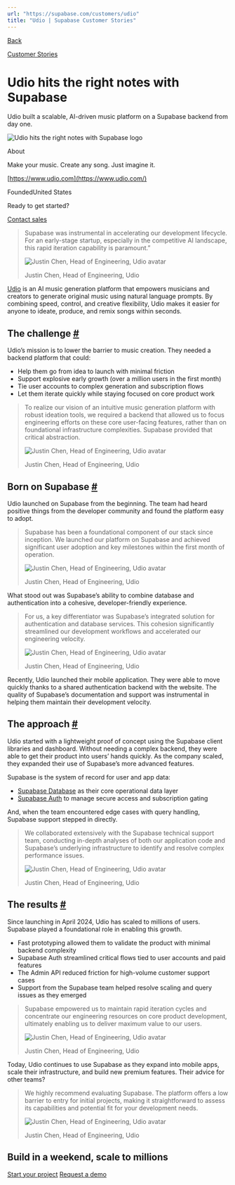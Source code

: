 ```yaml
---
url: "https://supabase.com/customers/udio"
title: "Udio | Supabase Customer Stories"
---
```


[Back](https://supabase.com/customers)

[Customer Stories](https://supabase.com/customers)

# Udio hits the right notes with Supabase

Udio built a scalable, AI-driven music platform on a Supabase backend from day one.

![Udio hits the right notes with Supabase logo](https://supabase.com/_next/image?url=%2Fimages%2Fcustomers%2Flogos%2Fudio.png&w=3840&q=75&dpl=dpl_7FY8EmFQ6G3YqautJ4Fvh1viLnvu)

About

Make your music. Create any song. Just imagine it.

[https://www.udio.com](https://www.udio.com/)

FoundedUnited States

Ready to get started?

[Contact sales](https://supabase.com/contact/enterprise)

> Supabase was instrumental in accelerating our development lifecycle. For an early-stage startup,
> especially in the competitive AI landscape, this rapid iteration capability is paramount.”
>
> ![Justin Chen, Head of Engineering, Udio avatar](https://supabase.com/_next/image?url=%2Fimages%2Fblog%2Favatars%2Fjustin-chen-udio.png&w=64&q=75&dpl=dpl_7FY8EmFQ6G3YqautJ4Fvh1viLnvu)
>
> Justin Chen, Head of Engineering, Udio

[Udio](https://www.udio.com/) is an AI music generation platform that empowers musicians and creators to generate original music using natural language prompts. By combining speed, control, and creative flexibility, Udio makes it easier for anyone to ideate, produce, and remix songs within seconds.

## The challenge [\#](https://supabase.com/customers/udio\#the-challenge)

Udio’s mission is to lower the barrier to music creation. They needed a backend platform that could:

- Help them go from idea to launch with minimal friction
- Support explosive early growth (over a million users in the first month)
- Tie user accounts to complex generation and subscription flows
- Let them iterate quickly while staying focused on core product work

> To realize our vision of an intuitive music generation platform with robust ideation tools, we
> required a backend that allowed us to focus engineering efforts on these core user-facing
> features, rather than on foundational infrastructure complexities. Supabase provided that critical
> abstraction.
>
> ![Justin Chen, Head of Engineering, Udio avatar](https://supabase.com/_next/image?url=%2Fimages%2Fblog%2Favatars%2Fjustin-chen-udio.png&w=64&q=75&dpl=dpl_7FY8EmFQ6G3YqautJ4Fvh1viLnvu)
>
> Justin Chen, Head of Engineering, Udio

## Born on Supabase [\#](https://supabase.com/customers/udio\#born-on-supabase)

Udio launched on Supabase from the beginning. The team had heard positive things from the developer community and found the platform easy to adopt.

> Supabase has been a foundational component of our stack since inception. We launched our platform
> on Supabase and achieved significant user adoption and key milestones within the first month of
> operation.
>
> ![Justin Chen, Head of Engineering, Udio avatar](https://supabase.com/_next/image?url=%2Fimages%2Fblog%2Favatars%2Fjustin-chen-udio.png&w=64&q=75&dpl=dpl_7FY8EmFQ6G3YqautJ4Fvh1viLnvu)
>
> Justin Chen, Head of Engineering, Udio

What stood out was Supabase’s ability to combine database and authentication into a cohesive, developer-friendly experience.

> For us, a key differentiator was Supabase’s integrated solution for authentication and database
> services. This cohesion significantly streamlined our development workflows and accelerated our
> engineering velocity.
>
> ![Justin Chen, Head of Engineering, Udio avatar](https://supabase.com/_next/image?url=%2Fimages%2Fblog%2Favatars%2Fjustin-chen-udio.png&w=64&q=75&dpl=dpl_7FY8EmFQ6G3YqautJ4Fvh1viLnvu)
>
> Justin Chen, Head of Engineering, Udio

Recently, Udio launched their mobile application. They were able to move quickly thanks to a shared authentication backend with the website. The quality of Supabase’s documentation and support was instrumental in helping them maintain their development velocity.

## The approach [\#](https://supabase.com/customers/udio\#the-approach)

Udio started with a lightweight proof of concept using the Supabase client libraries and dashboard. Without needing a complex backend, they were able to get their product into users’ hands quickly. As the company scaled, they expanded their use of Supabase’s more advanced features.

Supabase is the system of record for user and app data:

- [Supabase Database](https://supabase.com/database) as their core operational data layer
- [Supabase Auth](https://supabase.com/auth) to manage secure access and subscription gating

And, when the team encountered edge cases with query handling, Supabase support stepped in directly.

> We collaborated extensively with the Supabase technical support team, conducting in-depth analyses
> of both our application code and Supabase’s underlying infrastructure to identify and resolve
> complex performance issues.
>
> ![Justin Chen, Head of Engineering, Udio avatar](https://supabase.com/_next/image?url=%2Fimages%2Fblog%2Favatars%2Fjustin-chen-udio.png&w=64&q=75&dpl=dpl_7FY8EmFQ6G3YqautJ4Fvh1viLnvu)
>
> Justin Chen, Head of Engineering, Udio

## The results [\#](https://supabase.com/customers/udio\#the-results)

Since launching in April 2024, Udio has scaled to millions of users. Supabase played a foundational role in enabling this growth.

- Fast prototyping allowed them to validate the product with minimal backend complexity
- Supabase Auth streamlined critical flows tied to user accounts and paid features
- The Admin API reduced friction for high-volume customer support cases
- Support from the Supabase team helped resolve scaling and query issues as they emerged

> Supabase empowered us to maintain rapid iteration cycles and concentrate our engineering resources
> on core product development, ultimately enabling us to deliver maximum value to our users.
>
> ![Justin Chen, Head of Engineering, Udio avatar](https://supabase.com/_next/image?url=%2Fimages%2Fblog%2Favatars%2Fjustin-chen-udio.png&w=64&q=75&dpl=dpl_7FY8EmFQ6G3YqautJ4Fvh1viLnvu)
>
> Justin Chen, Head of Engineering, Udio

Today, Udio continues to use Supabase as they expand into mobile apps, scale their infrastructure, and build new premium features. Their advice for other teams?

> We highly recommend evaluating Supabase. The platform offers a low barrier to entry for initial
> projects, making it straightforward to assess its capabilities and potential fit for your
> development needs.
>
> ![Justin Chen, Head of Engineering, Udio avatar](https://supabase.com/_next/image?url=%2Fimages%2Fblog%2Favatars%2Fjustin-chen-udio.png&w=64&q=75&dpl=dpl_7FY8EmFQ6G3YqautJ4Fvh1viLnvu)
>
> Justin Chen, Head of Engineering, Udio

## Build in a weekend, scale to millions

[Start your project](https://supabase.com/dashboard) [Request a demo](https://supabase.com/contact/sales)